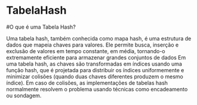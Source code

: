 # TabelaHash

#O que é uma Tabela Hash?

 Uma tabela hash, também conhecida como mapa hash, é uma estrutura de dados que mapeia chaves para valores. Ele permite busca, inserção e exclusão de valores em tempo constante, em média, tornando-o extremamente eficiente para armazenar grandes conjuntos de dados
 Em uma tabela hash, as chaves são transformadas em índices usando uma função hash, que é projetada para distribuir os índices uniformemente e minimizar colisões (quando duas chaves diferentes produzem o mesmo índice). Em caso de colisões, as implementações de tabelas hash normalmente resolvem o problema usando técnicas como encadeamento ou sondagem.

 
